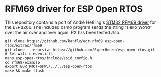 # RFM69 driver for ESP Open RTOS

This repository contains a port of André Heßling's [STM32 RFM69 driver](https://github.com/ahessling/RFM69-STM32) for the ESP8266. The included demo program sends the string "Hello World" over the air over and over again. RX has been tested also.

```
git clone https://github.com/kanflo/eor-rfm69 esp-open-rtos/extras/rfm69
git clone --recursive https://github.com/SuperHouse/esp-open-rtos.git
# Set wifi credentials
nano esp-open-rtos/include/ssid_config.h
cd rfm69/example
export EOR_ROOT=$PWD/../../esp-open-rtos
make && make flash
```
